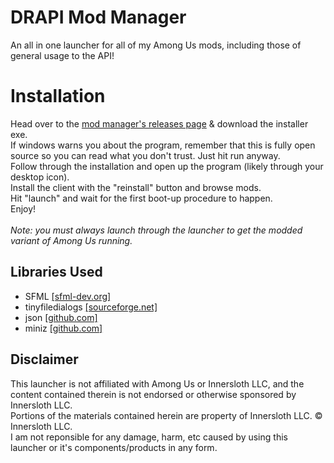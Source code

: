 # DRAPI Mod Manager
An all in one launcher for all of my Among Us mods, including those of general usage to the API!

# Installation
Head over to the [mod manager's releases page](https://github.com/DillyzThe1/DRAPI-Mod-Manager/releases) & download the installer exe.<br>
If windows warns you about the program, remember that this is fully open source so you can read what you don't trust. Just hit run anyway.<br>
Follow through the installation and open up the program (likely through your desktop icon).<br>
Install the client with the "reinstall" button and browse mods.<br>
Hit "launch" and wait for the first boot-up procedure to happen.<br>
Enjoy!<br>
<br>
*Note: you must always launch through the launcher to get the modded variant of Among Us running.*

## Libraries Used
- SFML [[sfml-dev.org]](https://www.sfml-dev.org/)<br>
- tinyfiledialogs [[sourceforge.net]](https://sourceforge.net/projects/tinyfiledialogs/)
- json [[github.com]](https://github.com/nlohmann/json)
- miniz [[github.com]](https://github.com/richgel999/miniz)

## Disclaimer
This launcher is not affiliated with Among Us or Innersloth LLC, and the content contained therein is not endorsed or otherwise sponsored by Innersloth LLC.<br>
Portions of the materials contained herein are property of Innersloth LLC. © Innersloth LLC.<br>
I am not reponsible for any damage, harm, etc caused by using this launcher or it's components/products in any form.
